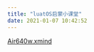 ```yaml
---
title: "luatOS启蒙小课堂"
date: 2021-01-07 10:42:52
---
```


<p><a href="http://openluat-luatcommunity.oss-cn-hangzhou.aliyuncs.com/attachment/20210107104100876_Air640w.xmind" target="_blank">Air640w.xmind</a></p>